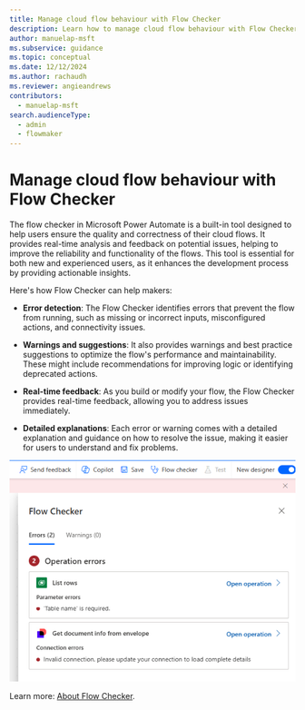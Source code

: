 ```yaml
---
title: Manage cloud flow behaviour with Flow Checker
description: Learn how to manage cloud flow behaviour with Flow Checker
author: manuelap-msft
ms.subservice: guidance
ms.topic: conceptual
ms.date: 12/12/2024
ms.author: rachaudh
ms.reviewer: angieandrews
contributors: 
  - manuelap-msft
search.audienceType: 
  - admin
  - flowmaker
---
```


# Manage cloud flow behaviour with Flow Checker

The flow checker in Microsoft Power Automate is a built-in tool designed to help users ensure the quality and correctness of their cloud flows. It provides real-time analysis and feedback on potential issues, helping to improve the reliability and functionality of the flows. This tool is essential for both new and experienced users, as it enhances the development process by providing actionable insights.

Here's how Flow Checker can help makers:

- **Error detection**: The Flow Checker identifies errors that prevent the flow from running, such as missing or incorrect inputs, misconfigured actions, and connectivity issues.

- **Warnings and suggestions**: It also provides warnings and best practice suggestions to optimize the flow's performance and maintainability. These might include recommendations for improving logic or identifying deprecated actions.

- **Real-time feedback**: As you build or modify your flow, the Flow Checker provides real-time feedback, allowing you to address issues immediately.

- **Detailed explanations**: Each error or warning comes with a detailed explanation and guidance on how to resolve the issue, making it easier for users to understand and fix problems.

![A screenshot of a Flow Checker result displaying two errors](media/image47.png)

Learn more: [About Flow Checker](/power-automate/error-checker).
